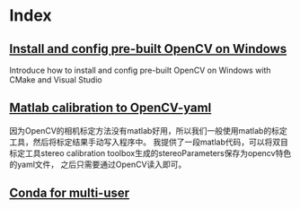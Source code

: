 # Index 

## [Install and config pre-built OpenCV on Windows](OpenCV/InstallAndConfigOpenCVOnWindows.md)

Introduce how to install and config pre-built OpenCV on Windows with CMake and Visual Studio

## [Matlab calibration to OpenCV-yaml](OpenCV/matlab2opencv_calib.md)

因为OpenCV的相机标定方法没有matlab好用，所以我们一般使用matlab的标定工具，然后将标定结果手动写入程序中。
我提供了一段matlab代码，可以将双目标定工具stereo calibration toolbox生成的stereoParameters保存为opencv特色的yaml文件，
之后只需要通过OpenCV读入即可。

## [Conda for multi-user](Server/conda.md)
